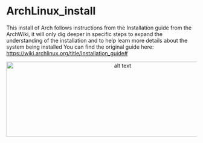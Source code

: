 # ArchLinux_install
This install of Arch follows instructions from the Installation guide from the ArchWiki, it will only dig deeper in specific steps to expand the understanding of the installation and to help learn more details about the system being installed
You can find the original guide here: https://wiki.archlinux.org/title/Installation_guide#

<p align="center">
 <img src="![Arch](https://github.com/user-attachments/assets/adaf12c2-7bf3-4553-ab7f-f57b1d6c43d8)" alt="alt text" width="600" height="200">
